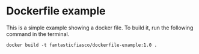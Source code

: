 # Dockerfile example

This is a simple example showing a docker file. To build it, run the following command in the terminal.

```
docker build -t fantasticfiasco/dockerfile-example:1.0 .
```